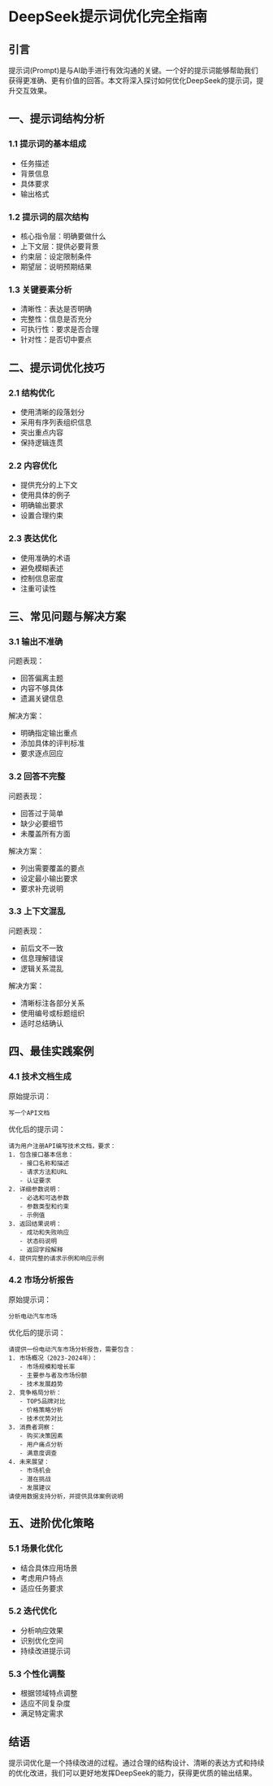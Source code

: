 # DeepSeek提示词优化完全指南

## 引言
提示词(Prompt)是与AI助手进行有效沟通的关键。一个好的提示词能够帮助我们获得更准确、更有价值的回答。本文将深入探讨如何优化DeepSeek的提示词，提升交互效果。

## 一、提示词结构分析

### 1.1 提示词的基本组成
- 任务描述
- 背景信息
- 具体要求
- 输出格式

### 1.2 提示词的层次结构
- 核心指令层：明确要做什么
- 上下文层：提供必要背景
- 约束层：设定限制条件
- 期望层：说明预期结果

### 1.3 关键要素分析
- 清晰性：表达是否明确
- 完整性：信息是否充分
- 可执行性：要求是否合理
- 针对性：是否切中要点

## 二、提示词优化技巧

### 2.1 结构优化
- 使用清晰的段落划分
- 采用有序列表组织信息
- 突出重点内容
- 保持逻辑连贯

### 2.2 内容优化
- 提供充分的上下文
- 使用具体的例子
- 明确输出要求
- 设置合理约束

### 2.3 表达优化
- 使用准确的术语
- 避免模糊表述
- 控制信息密度
- 注重可读性

## 三、常见问题与解决方案

### 3.1 输出不准确
问题表现：
- 回答偏离主题
- 内容不够具体
- 遗漏关键信息

解决方案：
- 明确指定输出重点
- 添加具体的评判标准
- 要求逐点回应

### 3.2 回答不完整
问题表现：
- 回答过于简单
- 缺少必要细节
- 未覆盖所有方面

解决方案：
- 列出需要覆盖的要点
- 设定最小输出要求
- 要求补充说明

### 3.3 上下文混乱
问题表现：
- 前后文不一致
- 信息理解错误
- 逻辑关系混乱

解决方案：
- 清晰标注各部分关系
- 使用编号或标题组织
- 适时总结确认

## 四、最佳实践案例

### 4.1 技术文档生成
原始提示词：
```
写一个API文档
```

优化后的提示词：
```
请为用户注册API编写技术文档，要求：
1. 包含接口基本信息：
   - 接口名称和描述
   - 请求方法和URL
   - 认证要求
2. 详细参数说明：
   - 必选和可选参数
   - 参数类型和约束
   - 示例值
3. 返回结果说明：
   - 成功和失败响应
   - 状态码说明
   - 返回字段解释
4. 提供完整的请求示例和响应示例
```

### 4.2 市场分析报告
原始提示词：
```
分析电动汽车市场
```

优化后的提示词：
```
请提供一份电动汽车市场分析报告，需要包含：
1. 市场概况（2023-2024年）：
   - 市场规模和增长率
   - 主要参与者及市场份额
   - 技术发展趋势
2. 竞争格局分析：
   - TOP5品牌对比
   - 价格策略分析
   - 技术优势对比
3. 消费者洞察：
   - 购买决策因素
   - 用户痛点分析
   - 满意度调查
4. 未来展望：
   - 市场机会
   - 潜在挑战
   - 发展建议
请使用数据支持分析，并提供具体案例说明
```

## 五、进阶优化策略

### 5.1 场景化优化
- 结合具体应用场景
- 考虑用户特点
- 适应任务要求

### 5.2 迭代优化
- 分析响应效果
- 识别优化空间
- 持续改进提示词

### 5.3 个性化调整
- 根据领域特点调整
- 适应不同复杂度
- 满足特定需求

## 结语
提示词优化是一个持续改进的过程。通过合理的结构设计、清晰的表达方式和持续的优化改进，我们可以更好地发挥DeepSeek的能力，获得更优质的输出结果。 